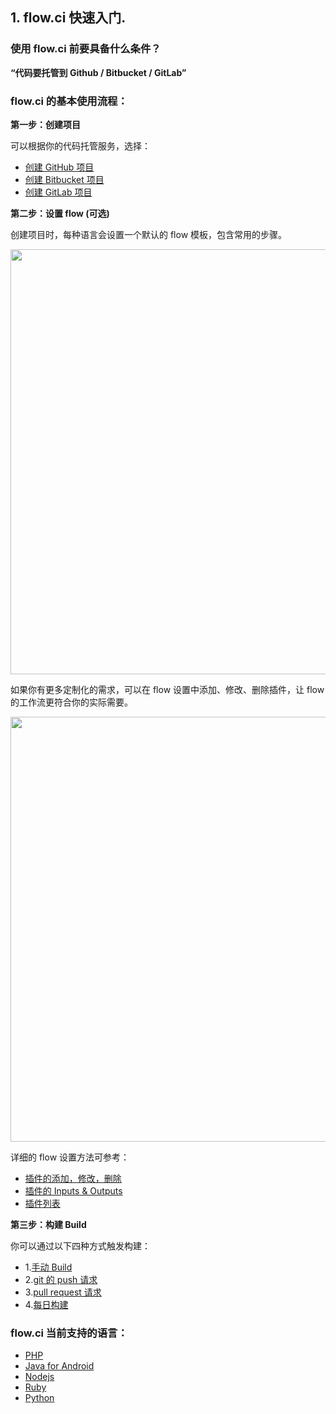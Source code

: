 ## 1. flow.ci 快速入门.

### 使用 flow.ci 前要具备什么条件？

<b> “代码要托管到 Github / Bitbucket / GitLab” </b>

### flow.ci 的基本使用流程：

<b> 第一步：创建项目</b>

可以根据你的代码托管服务，选择：

- [创建 GitHub 项目](./create_a_github_project.html)
- [创建 Bitbucket 项目](./create_a_bitbucket_project.html)
- [创建 GitLab 项目](./create_a_gitlab_project.html)

<b> 第二步：设置 flow (可选)</b>

创建项目时，每种语言会设置一个默认的 flow 模板，包含常用的步骤。

<img src="https://dn-shimo-image.qbox.me/7xOZePgm6VU6pBA4.png!thumbnail" width=680>

如果你有更多定制化的需求，可以在 flow 设置中添加、修改、删除插件，让 flow 的工作流更符合你的实际需要。

<img src="https://dn-shimo-image.qbox.me/iV49XTyrTJwVeLwN.png!thumbnail" width=680>

详细的 flow 设置方法可参考：

  - [插件的添加，修改，删除](./add_plugin_edit_delete.html)
  - [插件的 Inputs & Outputs](./plugin_inputs_outputs.html)
  - [插件列表](./plugin_list.html)

<b> 第三步：构建 Build</b>

你可以通过以下四种方式触发构建：

- 1.[手动 Build](./manual_build.html)
- 2.[git 的 push 请求](./triggering_build_with_git_push.html)
- 3.[pull request 请求](./triggering_build_with_pull_request.html)
- 4.[每日构建](./daily_build.html)

### flow.ci 当前支持的语言：

- [PHP](./php.html)
- [Java for Android](./java_for_android.html)
- [Nodejs](./nodejs.html)
- [Ruby](./ruby.html)
- [Python](./python.html)





